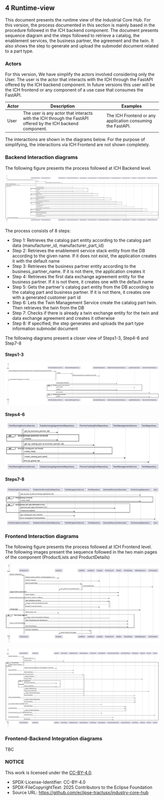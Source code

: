## 4 Runtime-view
This document presents the runtime view of the Industrial Core Hub. For this version, the process documented in this section is mainly based in the procedure followed in the ICH backend component. 
The document presents sequence diagram and the steps followed to retrieve a catalog, the enablement services, the business partner, the agreement and the twin. It also shows the step to generate and upload the submodel document related to a part type. 

### Actors 
For this version, We have simplify the actors involved considering only the User. The user is the actor that interacts with the ICH through the FastAPI offered by the ICH backend component.
In future versions this user will be the ICH frontend or any component of a use case that consumes the FastAPI.

| Actor         | 	Description                                                                                              | Examples                                                                 |
|---------------|------------------------------------------------------------------------------------------------------------|--------------------------------------------------------------------------|
| User          | The user is any actor that interacts with the ICH through the FastAPI offered by the ICH backend component.| The ICH Frontend or any application consuming the FastAPI.               |


The interactions are shown in the diagrams below.
For the purpose of simplifying, the interactions via ICH Frontend are not shown completely.

### Backend Interaction diagrams
The following figure presents the process followed at ICH Backend level.

![ICHBackendSequenceDiagram](./media/BackendSequenceDiagram/BackendSequenceDiagram.svg)

The process consists of 8 steps:
- Step 1: Retrieves the catalog part entity according to the catalog part data (manufacturer_id, manufacturer_part_id)
- Step 2: Retrieves the enablement service stack entity from the DB according to the given name. If it does not exist, the application creates it with the default name
- Step 3: Retrieves the business partner entity according to the business_partner_name. If it is not there, the application creates it
- Step 4: Retrieves the first data exchange agreement entity for the business partner. If it is not there, it creates one with the default name
- Step 5: Gets the partner's catalog part entity from the DB according to the catalog part and business partner. If it is not there, it creates one with a generated customer part id
- Step 6: Lets the Twin Management Service create the catalog part twin. Then retrieves the twin from the DB
- Step 7: Checks if there is already a twin exchange entity for the twin and data exchange agreement and creates it otherwise
- Step 8: If specified, the step generates and uploads the part type information submodel document

The following diagrams present a closer view of Steps1-3, Step4-6 and Step7-8

#### Steps1-3

![ICHBackendSequenceDiagram(Steps1-3)](./media/BackendSequenceDiagram/BackendSequenceDiagram(Steps1-3).svg)

#### Steps4-6

![ICHBackendSequenceDiagram(Steps4-6)](./media/BackendSequenceDiagram/BackendSequenceDiagram(Steps4-6).svg)

#### Steps7-8

![ICHBackendSequenceDiagram(Steps7-8)](./media/BackendSequenceDiagram/BackendSequenceDiagram(Steps7-8).svg)

### Frontend Interaction diagrams
The following figure presents the process followed at ICH Frontend level. The following images present the sequence followed in the two main pages of the component (ProductLists and ProductDetails)

![ICHFrontendSequenceDiagramProductLists](./media/FrontendSequenceDiagram/ProductListSequenceDiagram.svg)

![ICHFrontendSequenceDiagramProductDetails](./media/FrontendSequenceDiagram/ProducDetailsSequenceDiagram.svg)

### Frontend-Backend Integration diagrams
TBC
  
### NOTICE

This work is licensed under the [CC-BY-4.0](https://creativecommons.org/licenses/by/4.0/legalcode).

- SPDX-License-Identifier: CC-BY-4.0
- SPDX-FileCopyrightText: 2025 Contributors to the Eclipse Foundation
- Source URL: https://github.com/eclipse-tractusx/industry-core-hub
